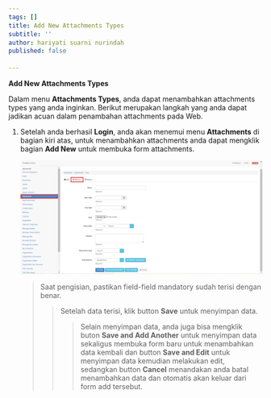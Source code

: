 ```yaml
---
tags: []
title: Add New Attachments Types
subtitle: ''
author: hariyati suarni nurindah
published: false

---
```

**Add New Attachments Types**

Dalam menu **Attachments Types**, anda dapat menambahkan attachments types  yang anda inginkan. Berikut merupakan langkah yang anda dapat jadikan acuan dalam penambahan attachments pada Web.

1. Setelah anda berhasil **Login**, anda akan menemui menu **Attachments** di bagian kiri atas, untuk menambahkan attachments anda dapat mengklik bagian **Add New** untuk membuka form attachments.

   ![](/uploads/attachments2.PNG)

   > Saat pengisian, pastikan field-field mandatory sudah terisi dengan benar.
   >
   > > Setelah data terisi, klik button **Save** untuk menyimpan data.
   > >
   > > > Selain menyimpan data, anda juga bisa mengklik buton **Save and Add Another** untuk menyimpan data sekaligus membuka form baru untuk menambahkan data kembali dan button **Save and Edit** untuk menyimpan data kemudian melakukan edit, sedangkan button **Cancel** menandakan anda batal menambahkan data dan otomatis akan keluar dari form add tersebut.